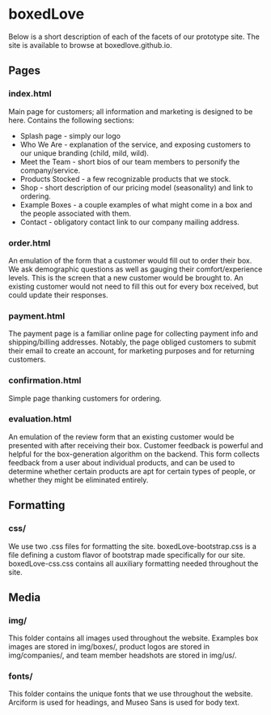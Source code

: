 # boxedLove

Below is a short description of each of the facets of our prototype site. The site is available to browse at boxedlove.github.io. 

## Pages

### index.html

Main page for customers; all information and marketing is designed to be here. Contains the following sections:
* Splash page - simply our logo
* Who We Are - explanation of the service, and exposing customers to our unique branding (child, mild, wild).
* Meet the Team - short bios of our team members to personify the company/service.
* Products Stocked - a few recognizable products that we stock.
* Shop - short description of our pricing model (seasonality) and link to ordering.
* Example Boxes - a couple examples of what might come in a box and the people associated with them.
* Contact - obligatory contact link to our company mailing address.

### order.html

An emulation of the form that a customer would fill out to order their box. We ask demographic questions as well as gauging their comfort/experience levels. This is the screen that a new customer would be brought to. An existing customer would not need to fill this out for every box received, but could update their responses.

### payment.html

The payment page is a familiar online page for collecting payment info and shipping/billing addresses. Notably, the page obliged customers to submit their email to create an account, for marketing purposes and for returning customers. 

### confirmation.html

Simple page thanking customers for ordering.

### evaluation.html

An emulation of the review form that an existing customer would be presented with after receiving their box. Customer feedback is powerful and helpful for the box-generation algorithm on the backend. This form collects feedback from a user about individual products, and can be used to determine whether certain products are apt for certain types of people, or whether they might be eliminated entirely.

## Formatting

### css/

We use two .css files for formatting the site. boxedLove-bootstrap.css is a file defining a custom flavor of bootstrap made specifically for our site. boxedLove-css.css contains all auxiliary formatting needed throughout the site.

## Media

### img/

This folder contains all images used throughout the website. Examples box images are stored in img/boxes/, product logos are stored in img/companies/, and team member headshots are stored in img/us/.

### fonts/

This folder contains the unique fonts that we use throughout the website. Arciform is used for headings, and Museo Sans is used for body text.

